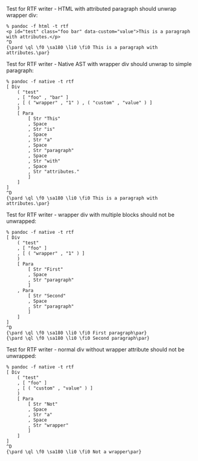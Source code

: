 Test for RTF writer - HTML with attributed paragraph should unwrap wrapper div:

```
% pandoc -f html -t rtf
<p id="test" class="foo bar" data-custom="value">This is a paragraph with attributes.</p>
^D
{\pard \ql \f0 \sa180 \li0 \fi0 This is a paragraph with attributes.\par}
```

Test for RTF writer - Native AST with wrapper div should unwrap to simple paragraph:

```
% pandoc -f native -t rtf
[ Div
    ( "test"
    , [ "foo" , "bar" ]
    , [ ( "wrapper" , "1" ) , ( "custom" , "value" ) ]
    )
    [ Para
        [ Str "This"
        , Space
        , Str "is"
        , Space
        , Str "a"
        , Space
        , Str "paragraph"
        , Space
        , Str "with"
        , Space
        , Str "attributes."
        ]
    ]
]
^D
{\pard \ql \f0 \sa180 \li0 \fi0 This is a paragraph with attributes.\par}
```

Test for RTF writer - wrapper div with multiple blocks should not be unwrapped:

```
% pandoc -f native -t rtf
[ Div
    ( "test"
    , [ "foo" ]
    , [ ( "wrapper" , "1" ) ]
    )
    [ Para
        [ Str "First"
        , Space
        , Str "paragraph"
        ]
    , Para
        [ Str "Second"
        , Space
        , Str "paragraph"
        ]
    ]
]
^D
{\pard \ql \f0 \sa180 \li0 \fi0 First paragraph\par}
{\pard \ql \f0 \sa180 \li0 \fi0 Second paragraph\par}
```

Test for RTF writer - normal div without wrapper attribute should not be unwrapped:

```
% pandoc -f native -t rtf
[ Div
    ( "test"
    , [ "foo" ]
    , [ ( "custom" , "value" ) ]
    )
    [ Para
        [ Str "Not"
        , Space
        , Str "a"
        , Space
        , Str "wrapper"
        ]
    ]
]
^D
{\pard \ql \f0 \sa180 \li0 \fi0 Not a wrapper\par}
